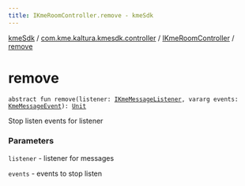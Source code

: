 ```yaml
---
title: IKmeRoomController.remove - kmeSdk
---
```


[kmeSdk](../../index.html) / [com.kme.kaltura.kmesdk.controller](../index.html) / [IKmeRoomController](index.html) / [remove](./remove.html)

# remove

`abstract fun remove(listener: `[`IKmeMessageListener`](../../com.kme.kaltura.kmesdk.ws/-i-kme-message-listener/index.html)`, vararg events: `[`KmeMessageEvent`](../../com.kme.kaltura.kmesdk.ws.message/-kme-message-event/index.html)`): `[`Unit`](https://kotlinlang.org/api/latest/jvm/stdlib/kotlin/-unit/index.html)

Stop listen events for listener

### Parameters

`listener` - listener for messages

`events` - events to stop listen